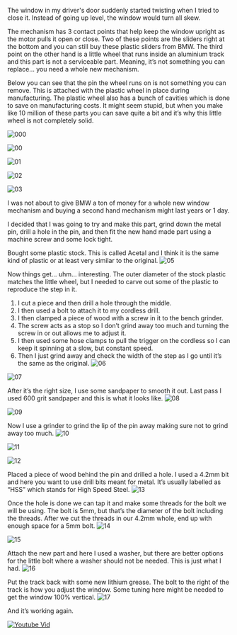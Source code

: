 The window in my driver's door suddenly started twisting when I tried to close it. Instead of going up level, the window would turn all skew.

The mechanism has 3 contact points that help keep the window upright as the motor pulls it open or close. Two of these points are the sliders right at the bottom and you can still buy these plastic sliders from BMW. The third point on the other hand is a little wheel that runs inside an aluminium track and this part is not a serviceable part. Meaning, it’s not something you can replace… you need a whole new mechanism.

Below you can see that the pin the wheel runs on is not something you can remove. This is attached with the plastic wheel in place during manufacturing. The plastic wheel also has a bunch of cavities which is done to save on manufacturing costs. It might seem stupid, but when you make like 10 million of these parts you can save quite a bit and it’s why this little wheel is not completely solid.

![000](https://github.com/Nicks182/DIY/assets/13113785/15ce6481-d069-4290-b023-7b31950ee95d)

![00](https://github.com/Nicks182/DIY/assets/13113785/55f5d9c0-904a-4148-ae28-1c7927419b25)

![01](https://github.com/Nicks182/DIY/assets/13113785/65b35c41-b2ba-4e9a-af56-4e0be44ccc16)

![02](https://github.com/Nicks182/DIY/assets/13113785/3184aeac-4ae5-410f-b7d8-bdfbae8740c0)

![03](https://github.com/Nicks182/DIY/assets/13113785/8111f445-08af-433b-8012-528bb5a4d2ed)


I was not about to give BMW a ton of money for a whole new window mechanism and buying a second hand mechanism might last years or 1 day.

I decided that I was going to try and make this part, grind down the metal pin, drill a hole in the pin, and then fit the new hand made part using a machine screw and some lock tight.

Bought some plastic stock. This is called Acetal and I think it is the same kind of plastic or at least very similar to the original. 
![05](https://github.com/Nicks182/DIY/assets/13113785/59d8f3dc-7f6f-44de-89cc-ac710c83ff04)


Now things get… uhm… interesting. The outer diameter of the stock plastic matches the little wheel, but I needed to carve out some of the plastic to reproduce the step in it. 
1. I cut a piece and then drill a hole through the middle. 
2. I then used a bolt to attach it to my cordless drill.
3. I then clamped a piece of wood with a screw in it to the bench grinder.
4. The screw acts as a stop so I don’t grind away too much and turning the screw in or out allows me to adjust it.
5. I then used some hose clamps to pull the trigger on the cordless so I can keep it spinning at a slow, but constant speed.
6. Then I just grind away and check the width of the step as I go until it’s the same as the original.
![06](https://github.com/Nicks182/DIY/assets/13113785/f1759321-0f58-4257-b467-07e817fd7d30)

![07](https://github.com/Nicks182/DIY/assets/13113785/63cf7255-90f9-4e62-87e2-abc14f4e32a9)

After it’s the right size, I use some sandpaper to smooth it out. Last pass I used 600 grit sandpaper and this is what it looks like.
![08](https://github.com/Nicks182/DIY/assets/13113785/ac1aae04-0e39-4d6d-83e4-cf8d18b771f0)

![09](https://github.com/Nicks182/DIY/assets/13113785/9b602912-e606-4d9b-a6aa-3f57c4ba0b5a)


Now I use a grinder to grind the lip of the pin away making sure not to grind away too much.
![10](https://github.com/Nicks182/DIY/assets/13113785/15e88e6f-7b8e-4544-8c64-2f825cf36914)

![11](https://github.com/Nicks182/DIY/assets/13113785/c96daed9-7afd-4bc8-9434-af8b868a85b4)

![12](https://github.com/Nicks182/DIY/assets/13113785/b8c9b062-096f-4a3d-bffa-b8df475aaef8)


Placed a piece of wood behind the pin and drilled a hole. I used a 4.2mm bit and here you want to use drill bits meant for metal. It’s usually labelled as “HSS” which stands for High Speed Steel.
![13](https://github.com/Nicks182/DIY/assets/13113785/75f3c401-fb4d-447f-b8fb-82acac225989)


Once the hole is done we can tap it and make some threads for the bolt we will be using. The bolt is 5mm, but that’s the diameter of the bolt including the threads. After we cut the threads in our 4.2mm whole, end up with enough space for a 5mm bolt.
![14](https://github.com/Nicks182/DIY/assets/13113785/5d94a7f5-9f9c-4466-a972-30a6e2ec4173)

![15](https://github.com/Nicks182/DIY/assets/13113785/9acddc8b-7bcc-400f-bbf3-7a38b4093db6)


Attach the new part and here I used a washer, but there are better options for the little bolt where a washer should not be needed. This is just what I had.
![16](https://github.com/Nicks182/DIY/assets/13113785/dfa56566-c4a8-49d1-87f0-8420a92659f8)


Put the track back with some new lithium grease. The bolt to the right of the track is how you adjust the window. Some tuning here might be needed to get the window 100% vertical.
![17](https://github.com/Nicks182/DIY/assets/13113785/f145933d-6cd1-4f8b-8b46-8c3c53e7eb25)


And it’s working again.

[![Youtube Vid](https://img.youtube.com/vi/vXfwdyjLYHU/hqdefault.jpg)](https://www.youtube.com/watch?v=vXfwdyjLYHU)



